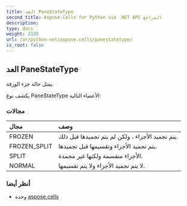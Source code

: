 ```yaml
---
title: العد PaneStateType
second_title: Aspose.Cells for Python via .NET API المراجع
description:
type: docs
weight: 2320
url: /ar/python-net/aspose.cells/panestatetype/
is_root: false
---
```

##  العد PaneStateType
يمثل حالة جزء الورقة.



يكشف نوع PaneStateType الأعضاء التالية:

###  مجالات
| مجال| وصف|
| :- | :- |
| FROZEN | يتم تجميد الأجزاء ، ولكن لم يتم تجميدها قبل ذلك.|
| FROZEN_SPLIT | يتم تجميد الأجزاء وتقسيمها قبل تجميدها.|
| SPLIT | الأجزاء منقسمة ولكنها غير مجمدة.|
| NORMAL | لا يتم تجميد الأجزاء ولا يتم تقسيمها.|



###  أنظر أيضا
* وحدة [aspose.cells](..)
